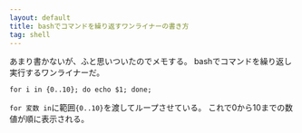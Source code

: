 ```yaml
---
layout: default
title: bashでコマンドを繰り返すワンライナーの書き方
tag: shell
---
```




あまり書かないが、ふと思いついたのでメモする。
bashでコマンドを繰り返し実行するワンライナーだ。

~~~~
for i in {0..10}; do echo $1; done;
~~~~

`for 変数 in`に範囲`{0..10}`を渡してループさせている。
これで0から10までの数値が順に表示される。
